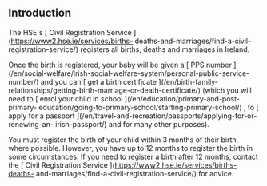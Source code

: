 ##  Introduction

The HSE's [ Civil Registration Service ](https://www2.hse.ie/services/births-
deaths-and-marriages/find-a-civil-registration-service/) registers all births,
deaths and marriages in Ireland.

Once the birth is registered, your baby will be given a [ PPS number
](/en/social-welfare/irish-social-welfare-system/personal-public-service-
number/) and you can [ get a birth certificate ](/en/birth-family-
relationships/getting-birth-marriage-or-death-certificate/) (which you will
need to [ enrol your child in school ](/en/education/primary-and-post-primary-
education/going-to-primary-school/starting-primary-school/) , to [ apply for a
passport ](/en/travel-and-recreation/passports/applying-for-or-renewing-an-
irish-passport/) and for many other purposes).

You must register the birth of your child within 3 months of their birth,
where possible. However, you have up to 12 months to register the birth in
some circumstances. If you need to register a birth after 12 months, contact
the [ Civil Registration Service ](https://www2.hse.ie/services/births-deaths-
and-marriages/find-a-civil-registration-service/) for advice.
